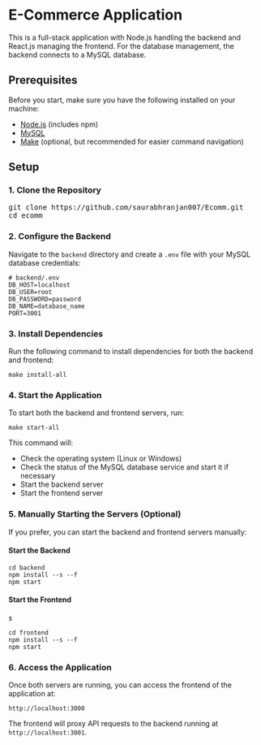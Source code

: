 <h1>E-Commerce Application</h1>

<p>
    This is a full-stack application with Node.js handling the backend and React.js managing the frontend. For the database management, the backend connects to a MySQL database.
</p>

<h2>Prerequisites</h2>

<p>Before you start, make sure you have the following installed on your machine:</p>

<ul>
    <li><a href="https://nodejs.org/">Node.js</a> (includes npm)</li>
    <li><a href="https://www.mysql.com/">MySQL</a></li>
    <li><a href="https://www.gnu.org/software/make/">Make</a> 
        (optional, but recommended for easier command navigation)
    </li>
</ul>

<h2>Setup</h2>

<h3>1. Clone the Repository</h3>

<pre>
git clone https://github.com/saurabhranjan007/Ecomm.git
cd ecomm
</pre>

<h3>2. Configure the Backend</h3>

<p>Navigate to the <code>backend</code> directory and create a <code>.env</code> file with your MySQL database credentials:</p>

<pre>
<code># backend/.env
DB_HOST=localhost
DB_USER=root
DB_PASSWORD=password
DB_NAME=database_name
PORT=3001</code>
</pre>

<h3>3. Install Dependencies</h3>

<p>Run the following command to install dependencies for both the backend and frontend:</p>

<pre>
<code>make install-all</code>
</pre>

<h3>4. Start the Application</h3>

<p>To start both the backend and frontend servers, run:</p>

<pre>
<code>make start-all</code>
</pre>

<p>This command will:</p>

<ul>
  <li>Check the operating system (Linux or Windows)</li>
  <li>Check the status of the MySQL database service and start it if necessary</li>
  <li>Start the backend server</li>
  <li>Start the frontend server</li>
</ul>

<h3>5. Manually Starting the Servers (Optional)</h3>

<p>If you prefer, you can start the backend and frontend servers manually:</p>

<h4>Start the Backend</h4>

<pre>
<code>cd backend
npm install --s --f 
npm start</code>
</pre>

<h4>Start the Frontend</h4>
s
<pre>
<code>cd frontend
npm install --s --f 
npm start</code>
</pre>

<h3>6. Access the Application</h3>

<p>Once both servers are running, you can access the frontend of the application at:</p>

<pre>
<code>http://localhost:3000</code>
</pre>

<p>The frontend will proxy API requests to the backend running at <code>http://localhost:3001</code>.</p>